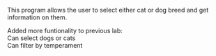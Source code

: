 This program allows the user to select either cat or dog breed and get information on them.


Added more funtionality to previous lab:
<br>Can select dogs or cats
<br>Can filter by temperament